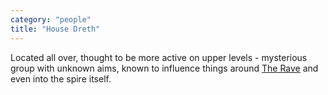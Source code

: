 ```yaml
---
category: "people"
title: "House Dreth"
---
```


Located all over, thought to be more active on upper levels - mysterious group with unknown aims, known to influence things around [The Rave](/articles/places/the-rave) and even into the spire itself.
